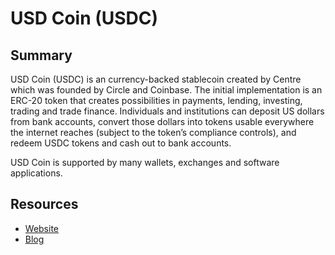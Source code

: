 # USD Coin (USDC)

## Summary

USD Coin (USDC) is an currency-backed stablecoin created by Centre which was founded by Circle and Coinbase. The initial implementation is an ERC-20 token that creates  possibilities in payments, lending, investing, trading and trade finance. Individuals and institutions can deposit US dollars from bank accounts, convert those dollars into tokens usable everywhere the internet reaches (subject to the token’s compliance controls), and redeem USDC tokens and cash out to bank accounts.

USD Coin is supported by many wallets, exchanges and software applications.


## Resources

* [Website](https://www.centre.io/usdc)
* [Blog](https://medium.com/centre-blog)
